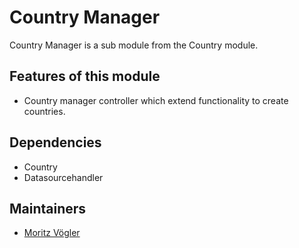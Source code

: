 Country Manager
=========

Country Manager is a sub module from the Country module.

Features of this module
-----------
 
* Country manager controller which extend functionality to create countries.  

Dependencies
-----------
* Country
* Datasourcehandler

Maintainers
-----------

* [Moritz Vögler](mailto:mvoegler@artus.com)
